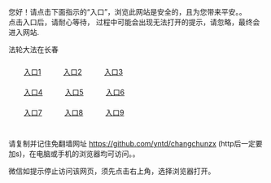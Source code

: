 您好！请点击下面指示的“入口”，浏览此网站是安全的，且为您带来平安。。 <br/>
点击入口后，请耐心等待， 过程中可能会出现无法打开的提示，请忽略，最终会进入网站. </br>

法轮大法在长春<br/>
<div style="padding:10px"><a style="margin:20px" target="_blank" href="https://dwvj57nj8q9u4.cloudfront.net/2Qpsp?brqxdb" id="ccLink1" rel="nofollow">入口1</a> <a target="_blank" style="margin:20px" href="https://d1x7h397xjxvvf.cloudfront.net/2Qpsp?yimjexbg" id="ccLink2" rel="nofollow">入口2</a> <a style="margin:20px" target="_blank" href="https://d12cnatiwssel.cloudfront.net/2Qpsp?ckcxnaz" id="ccLink3" rel="nofollow">入口3</a></div>

<div style="padding:10px" ><a style="margin:20px" target="_blank" href="https://dwvj57nj8q9u4.cloudfront.net/2Qpsp?brqxdb" id="ccLink4" rel="nofollow">入口4</a> <a style="margin:20px" href="https://d1x7h397xjxvvf.cloudfront.net/2Qpsp?yimjexbg" target="_blank" id="ccLink5" rel="nofollow">入口5</a> <a style="margin:20px" href="https://d12cnatiwssel.cloudfront.net/2Qpsp?ckcxnaz" target="_blank" id="ccLink6" rel="nofollow">入口6</a></div>

<div style="padding:10px"><a style="margin:20px" target="_blank" href="https://dwvj57nj8q9u4.cloudfront.net/2Qpsp?brqxdb" id="ccLink7" rel="nofollow">入口7</a> <a style="margin:20px" href="https://d1x7h397xjxvvf.cloudfront.net/2Qpsp?yimjexbg" target="_blank" id="ccLink8" rel="nofollow">入口8</a> <a style="margin:20px" target="_blank" href="https://d12cnatiwssel.cloudfront.net/2Qpsp?ckcxnaz" id="ccLink9" rel="nofollow">入口9</a></div>

<br/>



请复制并记住免翻墙网址 https://github.com/yntd/changchunzx (http后一定要加s)，在电脑或手机的浏览器均可访问。。<br/>

微信如提示停止访问该网页，须先点击右上角，选择浏览器打开。
